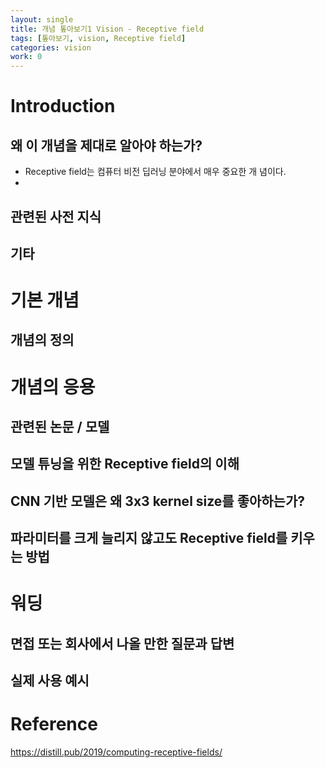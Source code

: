 ```yaml
---
layout: single
title: 개념 톺아보기1 Vision - Receptive field
tags: [톺아보기, vision, Receptive field]
categories: vision
work: 0
---
```

# Introduction
## 왜 이 개념을 제대로 알아야 하는가?
- Receptive field는 컴퓨터 비전 딥러닝 분야에서 매우 중요한 개 념이다.
- 

## 관련된 사전 지식

## 기타


# 기본 개념
## 개념의 정의

## 


# 개념의 응용
## 관련된 논문 / 모델
## 모델 튜닝을 위한 Receptive field의 이해


## CNN 기반 모델은 왜 3x3 kernel size를 좋아하는가?


## 파라미터를 크게 늘리지 않고도 Receptive field를 키우는 방법


# 워딩 
## 면접 또는 회사에서 나올 만한 질문과 답변
## 실제 사용 예시


# Reference 
https://distill.pub/2019/computing-receptive-fields/